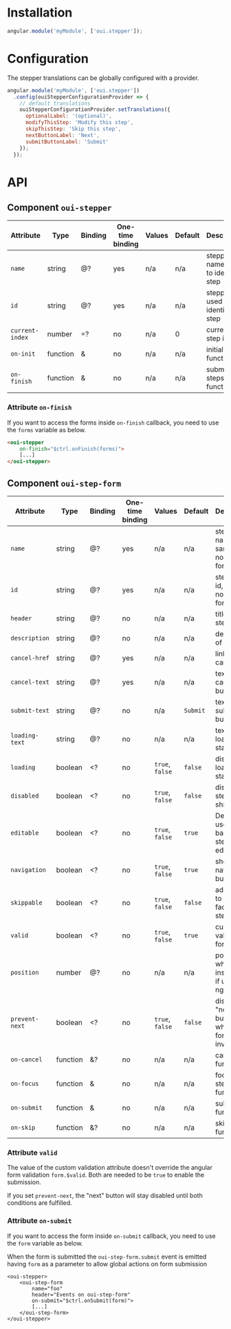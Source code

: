 # Installation

```js
angular.module('myModule', ['oui.stepper']);
```

# Configuration

The stepper translations can be globally configured with a provider.

```js
angular.module('myModule', ['oui.stepper'])
  .config(ouiStepperConfigurationProvider => {
    // default translations
    ouiStepperConfigurationProvider.setTranslations({
      optionalLabel: '(optional)',
      modifyThisStep: 'Modify this step',
      skipThisStep: 'Skip this step',
      nextButtonLabel: 'Next',
      submitButtonLabel: 'Submit'
    });
  });
```

# API

## Component `oui-stepper`

| Attribute         | Type      | Binding   | One-time binding  | Values            | Default   | Description
| ----              | ----      | ----      | ----              | ----              | ----      | ----
| `name`            | string    | @?        | yes               | n/a               | n/a       | stepper name used to identify step
| `id`              | string    | @?        | yes               | n/a               | n/a       | stepper id used to identify step
| `current-index`   | number    | =?        | no                | n/a               | 0         | current step index
| `on-init`         | function  | &         | no                | n/a               | n/a       | initialization function
| `on-finish`       | function  | &         | no                | n/a               | n/a       | submit all steps function

### Attribute `on-finish`

If you want to access the forms inside `on-finish` callback, you need to use the `forms` variable as below.

```html
<oui-stepper
    on-finish="$ctrl.onFinish(forms)">
    [...]
</oui-stepper>
```

## Component `oui-step-form`

| Attribute         | Type      | Binding   | One-time binding  | Values            | Default   | Description
| ----              | ----      | ----      | ----              | ----              | ----      | ----
| `name`            | string    | @?        | yes               | n/a               | n/a       | step form name, same as normal form
| `id`              | string    | @?        | yes               | n/a               | n/a       | step form id, same as normal form
| `header`          | string    | @?        | no                | n/a               | n/a       | title of the step
| `description`     | string    | @?        | no                | n/a               | n/a       | description of the step
| `cancel-href`     | string    | @?        | yes               | n/a               | n/a       | link url on cancel
| `cancel-text`     | string    | @?        | yes               | n/a               | n/a       | text for the cancel button
| `submit-text`     | string    | @?        | no                | n/a               | `Submit`  | text for the submit button
| `loading-text`    | string    | @?        | no                | n/a               | n/a       | text for the loading state
| `loading`         | boolean   | <?        | no                | `true`, `false`   | `false`   | display the loading state
| `disabled`        | boolean   | <?        | no                | `true`, `false`   | `false`   | disable the step and shrink it
| `editable`        | boolean   | <?        | no                | `true`, `false`   | `true`    | Define if user can go back on a step and edit it again
| `navigation`      | boolean   | <?        | no                | `true`, `false`   | `true`    | show the navigation buttons
| `skippable`       | boolean   | <?        | no                | `true`, `false`   | `false`   | add button to skip facultative step
| `valid`           | boolean   | <?        | no                | `true`, `false`   | `true`    | custom validation for the form
| `position`        | number    | @?        | no                | n/a               | n/a       | position where to insert step if used with ngIf
| `prevent-next`    | boolean   | <?        | no                | `true`, `false`   | `false`   | disable the "next" button when the form is invalid
| `on-cancel`       | function  | &?        | no                | n/a               | n/a       | cancel step function
| `on-focus`        | function  | &         | no                | n/a               | n/a       | focused step function
| `on-submit`       | function  | &         | no                | n/a               | n/a       | submit step function
| `on-skip`         | function  | &?        | no                | n/a               | n/a       | skip step function

### Attribute `valid`

The value of the custom validation attribute doesn't override the angular form validation `form.$valid`. Both are needed to be `true` to enable the submission.

If you set `prevent-next`, the "next" button will stay disabled until both conditions are fulfilled.

### Attribute `on-submit`

If you want to access the form inside `on-submit` callback, you need to use the `form` variable as below.

When the form is submitted the `oui-step-form.submit` event is emitted having `form` as a parameter to allow global actions on form submission

```html:preview
<oui-stepper>
    <oui-step-form
        name="foo"
        header="Events on oui-step-form"
        on-submit="$ctrl.onSubmit(form)">
        [...]
    </oui-step-form>
</oui-stepper>
```
